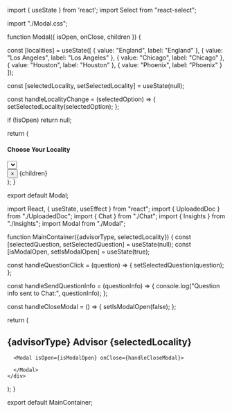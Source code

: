 import { useState } from 'react';
import Select from "react-select";

import "./Modal.css";

function Modal({ isOpen, onClose, children }) {


const [localities] = useState([
    { value: "England", label: "England" },
    { value: "Los Angeles", label: "Los Angeles" },
    { value: "Chicago", label: "Chicago" },
    { value: "Houston", label: "Houston" },
    { value: "Phoenix", label: "Phoenix" }
  ]);
  
  const [selectedLocality, setSelectedLocality] = useState(null);
  
  const handleLocalityChange = (selectedOption) => {
    setSelectedLocality(selectedOption);
  };
  
  if (!isOpen) return null;


  return (
    <div className="modal-overlay">
      <div className="modal-content">
          <div className="locality-section">
        <h4>Choose Your Locality</h4>
        <Select
          className="dropdown"
          value={selectedLocality}
          onChange={handleLocalityChange}
          options={localities}
          placeholder="Select a locality"
          isClearable
        />
        {selectedLocality && <div className="selected-message">You selected: {selectedLocality.label}</div>}
      </div>
        <button className="modal-close" onClick={onClose}>
          &times;
        </button>
        {children}
      </div>
    </div>
  );
}

export default Modal;




import React, { useState, useEffect } from "react";
import { UploadedDoc } from "./UploadedDoc";
import { Chat } from "./Chat";
import { Insights } from "./Insights";
import Modal from "./Modal";

function MainContainer({advisorType, selectedLocality}) {
  const [selectedQuestion, setSelectedQuestion] = useState(null);
  const [isModalOpen, setIsModalOpen] = useState(true);

  const handleQuestionClick = (question) => {
    setSelectedQuestion(question);
  };

  const handleSendQuestionInfo = (questionInfo) => {
    console.log("Question info sent to Chat:", questionInfo);
  };

  const handleCloseModal = () => {
    setIsModalOpen(false);
  };

  return (
    <div className="main-container">
      <h2 className="advisor-heading">{advisorType} Advisor {selectedLocality}</h2>
      <UploadedDoc />
      <Chat onQuestionClick={handleQuestionClick} />
      <Insights selectedQuestion={selectedQuestion} onSendQuestionInfo={handleSendQuestionInfo} />
      
      <Modal isOpen={isModalOpen} onClose={handleCloseModal}>
        
      </Modal>
    </div>
  );
}

export default MainContainer;


